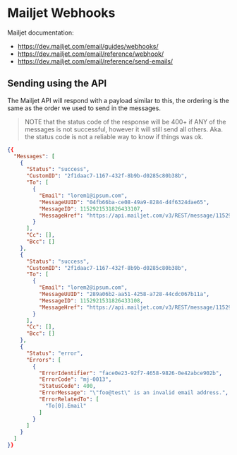 # Mailjet Webhooks

Mailjet documentation:

* https://dev.mailjet.com/email/guides/webhooks/
* https://dev.mailjet.com/email/reference/webhook/
* https://dev.mailjet.com/email/reference/send-emails/



## Sending using the API
The Mailjet API will respond with a payload similar to this, the ordering is the same as the order we used to send in the messages.

> NOTE that the status code of the response will be 400+ if ANY of the messages is not successful, however it will still send all others. Aka. the status code is not a reliable way to know if things was ok.

```json
{{
  "Messages": [
    {
      "Status": "success",
      "CustomID": "2f1daac7-1167-432f-8b9b-d0285c80b38b",
      "To": [
        {
          "Email": "lorem1@ipsum.com",
          "MessageUUID": "04fb66ba-ce08-49a9-8284-d4f6324dae65",
          "MessageID": 1152921531826433107,
          "MessageHref": "https://api.mailjet.com/v3/REST/message/1152921531826433107"
        }
      ],
      "Cc": [],
      "Bcc": []
    },
    {
      "Status": "success",
      "CustomID": "2f1daac7-1167-432f-8b9b-d0285c80b38b",
      "To": [
        {
          "Email": "lorem2@ipsum.com",
          "MessageUUID": "289a06b2-aa51-4258-a728-44cdc067b11a",
          "MessageID": 1152921531826433108,
          "MessageHref": "https://api.mailjet.com/v3/REST/message/1152921531826433108"
        }
      ],
      "Cc": [],
      "Bcc": []
    },
    {
      "Status": "error",
      "Errors": [
        {
          "ErrorIdentifier": "face0e23-92f7-4658-9826-0e42abce902b",
          "ErrorCode": "mj-0013",
          "StatusCode": 400,
          "ErrorMessage": "\"foo@test\" is an invalid email address.",
          "ErrorRelatedTo": [
            "To[0].Email"
          ]
        }
      ]
    }
  ]
}}
```
